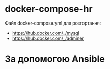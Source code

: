 # docker-compose-hr
Файл docker-compose.yml для розгортання:
 - https://hub.docker.com/_/mysql
 - https://hub.docker.com/_/adminer
# За допомогою Ansible

